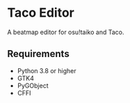 # Taco Editor

A beatmap editor for osu!taiko and Taco.

## Requirements

- Python 3.8 or higher
- GTK4
- PyGObject
- CFFI